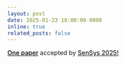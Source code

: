 ```yaml
---
layout: post
date: 2025-01-23 18:00:00-0000
inline: true
related_posts: false
---
```


<a href="https://doi.org/10.1145/3715014.3722062" style="font-weight: 500; color: black;">One paper</a> accepted by <a href="https://sensys.acm.org/2025/" style="font-weight: 500;">SenSys 2025!</a>
